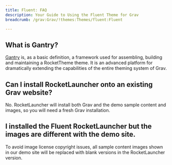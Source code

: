 ```yaml
---
title: Fluent: FAQ
description: Your Guide to Using the Fluent Theme for Grav
breadcrumb: /grav:Grav/!themes:Themes/fluent:Fluent

---
```


What is Gantry?
-----

[Gantry][gantry] is, as a basic definition, a framework used for assembling, building and maintaining a RocketTheme theme. It is an advanced platform for dramatically extending the capabilities of the entire theming system of Grav.

Can I install RocketLauncher onto an existing Grav website?
-----

No. RocketLauncher will install both Grav and the demo sample content and images, so you will need a fresh Grav installation.

I installed the Fluent RocketLauncher but the images are different with the demo site.
-----

To avoid image license copyright issues, all sample content images shown in our demo site will be replaced with blank versions in the RocketLauncher version.

[gantry]: http://gantry.org/
